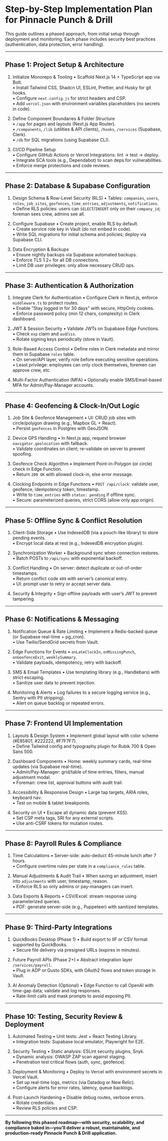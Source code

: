 # Step-by-Step Implementation Plan for Pinnacle Punch & Drill

This guide outlines a phased approach, from initial setup through deployment and monitoring. Each phase includes security best practices (authentication, data protection, error handling).  

---

## Phase 1: Project Setup & Architecture

1. Initialize Monorepo & Tooling
   • Scaffold Next.js 14 + TypeScript app via Bolt.  
   • Install Tailwind CSS, Shadcn UI, ESLint, Prettier, and Husky for git hooks.  
   • Configure `next.config.js` for strict headers and CSP.  
   • Add `vercel.json` with environment variables placeholders (no secrets in code).

2. Define Component Boundaries & Folder Structure  
   • `/app` for pages and layouts (Next.js App Router).  
   • `/components`, `/lib` (utilities & API clients), `/hooks`, `/services` (Supabase, Clerk).  
   • `/db` for SQL migrations (using Supabase CLI).  

3. CI/CD Pipeline Setup  
   • Configure GitHub Actions or Vercel Integrations: lint → test → deploy.  
   • Integrate SCA tools (e.g., Dependabot) to scan deps for vulnerabilities.  
   • Enforce merge protections and code reviews.

---

## Phase 2: Database & Supabase Configuration

1. Design Schema & Row-Level Security (RLS)
   • Tables: `companies`, `users`, `roles`, `job_sites`, `geofences`, `time_entries`, `adjustments`, `notifications`.  
   • Define RLS policies: users can `SELECT`/`INSERT` only on their `company_id`; foreman sees crew, admins see all.  

2. Configure Supabase
   • Create project, enable RLS by default.  
   • Create service role key in Vault (do not embed in code).  
   • Write SQL migrations for initial schema and policies; deploy via Supabase CLI.

3. Data Encryption & Backups  
   • Ensure nightly backups via Supabase automated backups.  
   • Enforce TLS 1.2+ for all DB connections.  
   • Limit DB user privileges: only allow necessary CRUD ops.

---

## Phase 3: Authentication & Authorization

1. Integrate Clerk for Authentication
   • Configure Clerk in Next.js, enforce `middleware.ts` to protect routes.  
   • Enable “Stay logged in for 30 days” with secure, HttpOnly cookies.  
   • Enforce password policy (min 12 chars, complexity) in Clerk dashboard.  

2. JWT & Session Security
   • Validate JWTs on Supabase Edge Functions.  
   • Check `exp` claim and `aud`/`iss`.  
   • Rotate signing keys periodically (store in Vault).  

3. Role-Based Access Control
   • Define roles in Clerk metadata and mirror them in Supabase `roles` table.  
   • On server/API layer, verify role before executing sensitive operations.  
   • Least privilege: employees can only clock themselves, foremen can approve crew, etc.

4. Multi-Factor Authentication (MFA)
   • Optionally enable SMS/Email-based MFA for Admin/Pay-Manager accounts.

---

## Phase 4: Geofencing & Clock-In/Out Logic

1. Job Site & Geofence Management
   • UI: CRUD job sites with circle/polygon drawing (e.g., Mapbox GL + React).  
   • Persist `geofences` in Postgres with GeoJSON.  

2. Device GPS Handling
   • In Next.js app, request browser `navigator.geolocation` with fallback.  
   • Validate coordinates on client; re-validate on server to prevent spoofing.  

3. Geofence Check Algorithm
   • Implement Point-in-Polygon (or circle) check in Edge Function.  
   • Return `200 OK` with allowed clock-in, else error message.

4. Clocking Endpoints in Edge Functions
   • `POST /api/clock`: validate user, geofence, idempotency token, timestamp.  
   • Write to `time_entries` with `status: pending` if offline sync.  
   • Secure: parameterized queries, strict CORS (allow only app origin).

---

## Phase 5: Offline Sync & Conflict Resolution

1. Client-Side Storage
   • Use IndexedDB (via a pouch-like library) to store pending events.  
   • Encrypt local data at rest (e.g., IndexedDB encryption plugin).

2. Synchronization Worker
   • Background sync when connection restores.  
   • Batch POSTs to `/api/sync` with exponential backoff.  

3. Conflict Handling
   • On server: detect duplicate or out-of-order timestamps.  
   • Return conflict code `409` with server’s canonical entry.  
   • UI: prompt user to retry or accept server data.

4. Security & Integrity
   • Sign offline payloads with user’s JWT to prevent tampering.

---

## Phase 6: Notifications & Messaging

1. Notification Queue & Rate Limiting
   • Implement a Redis-backed queue (or Supabase real-time + pg_cron).  
   • Use Twilio/SendGrid secrets from Vault.  

2. Edge Functions for Events
   • `onLateClockIn`, `onMissingPunch`, `onGeofenceExit`, `weeklySummary`.  
   • Validate payloads, idempotency, retry with backoff.

3. SMS & Email Templates
   • Use templating library (e.g., Handlebars) with strict escaping.  
   • Sanitize user data to prevent injection.

4. Monitoring & Alerts
   • Log failures to a secure logging service (e.g., Sentry with PII stripping).  
   • Alert on queue backlog or repeated errors.

---

## Phase 7: Frontend UI Implementation

1. Layouts & Design System
   • Implement global layout with color scheme (#E85801, #222222, #F7F7F7).  
   • Define Tailwind config and typography plugin for Rubik 700 & Open Sans 500.

2. Dashboard Components
   • Home: weekly summary cards, real-time updates (via Supabase real-time).  
   • Admin/Pay-Manager: grid/table of time entries, filters, manual adjustment modal.  
   • Foreman: crew list, approval buttons with audit trail.

3. Accessibility & Responsive Design
   • Large tap targets, ARIA roles, keyboard nav.  
   • Test on mobile & tablet breakpoints.

4. Security on UI
   • Escape all dynamic data (prevent XSS).  
   • Set CSP meta tags, SRI for any external scripts.  
   • Use anti-CSRF tokens for mutation routes.

---

## Phase 8: Payroll Rules & Compliance

1. Time Calculations
   • Server-side: auto-deduct 45-minute lunch after 7 hours.  
   • Configure overtime rules per state in a `compliance_rules` table.

2. Manual Adjustments & Audit Trail
   • When saving an adjustment, insert into `adjustments` with user, timestamp, reason.  
   • Enforce RLS so only admins or pay-managers can insert.

3. Data Exports & Reports
   • CSV/Excel: stream response using parameterized queries.  
   • PDF: generate server-side (e.g., Puppeteer) with sanitized templates.

---

## Phase 9: Third-Party Integrations

1. QuickBooks Desktop (Phase 1)
   • Build export to IIF or CSV format supported by QuickBooks.  
   • Secure file delivery via presigned URLs (expires in minutes).

2. Future Payroll APIs (Phase 2+)
   • Abstract integration layer `/services/payroll`.  
   • Plug in ADP or Gusto SDKs, with OAuth2 flows and token storage in Vault.

3. AI Anomaly Detection (Optional)
   • Edge Function to call OpenAI with time-gap data; validate and log responses.  
   • Rate-limit calls and mask prompts to avoid exposing PII.

---

## Phase 10: Testing, Security Review & Deployment

1. Automated Testing
   • Unit tests: Jest + React Testing Library.  
   • Integration tests: Supabase local emulator, Playwright for E2E.

2. Security Testing
   • Static analysis: ESLint security plugins, Snyk.  
   • Dynamic analysis: OWASP ZAP scan against staging.  
   • Penetration test critical flows (auth, sync, geofence).

3. Deployment & Monitoring
   • Deploy to Vercel with environment secrets in Vercel Vault.  
   • Set up real-time logs, metrics (via Datadog or New Relic).  
   • Configure alerts for error rates, latency, queue backlogs.

4. Post-Launch Hardening
   • Disable debug routes, verbose errors.  
   • Rotate credentials.  
   • Review RLS policies and CSP.

---

**By following this phased roadmap—with security, scalability, and compliance baked in—you’ll deliver a robust, maintainable, and production-ready Pinnacle Punch & Drill application.**